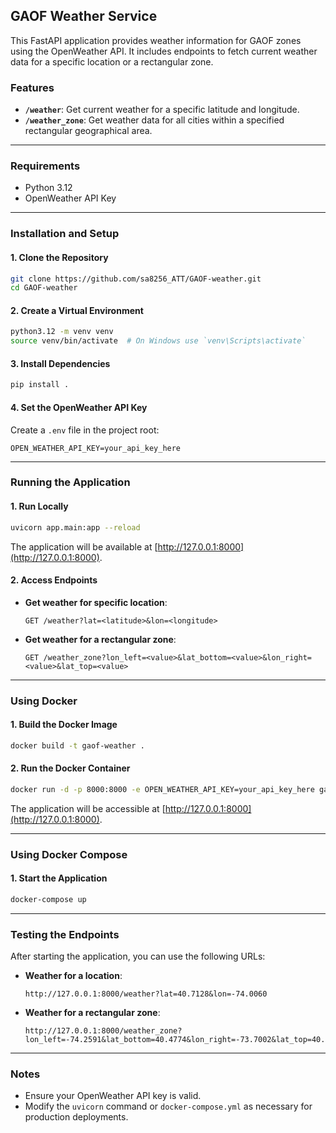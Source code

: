 ## GAOF Weather Service

This FastAPI application provides weather information for GAOF zones using the OpenWeather API. It includes endpoints to fetch current weather data for a specific location or a rectangular zone.

### Features

- **`/weather`**: Get current weather for a specific latitude and longitude.
- **`/weather_zone`**: Get weather data for all cities within a specified rectangular geographical area.

---

### Requirements

- Python 3.12
- OpenWeather API Key

---

### Installation and Setup

#### 1. Clone the Repository

```bash
git clone https://github.com/sa8256_ATT/GAOF-weather.git
cd GAOF-weather
```

#### 2. Create a Virtual Environment

```bash
python3.12 -m venv venv
source venv/bin/activate  # On Windows use `venv\Scripts\activate`
```

#### 3. Install Dependencies

```bash
pip install .
```

#### 4. Set the OpenWeather API Key

Create a `.env` file in the project root:

```env
OPEN_WEATHER_API_KEY=your_api_key_here
```

---

### Running the Application

#### 1. Run Locally

```bash
uvicorn app.main:app --reload
```

The application will be available at [http://127.0.0.1:8000](http://127.0.0.1:8000).

#### 2. Access Endpoints

- **Get weather for specific location**:
  ```
  GET /weather?lat=<latitude>&lon=<longitude>
  ```

- **Get weather for a rectangular zone**:
  ```
  GET /weather_zone?lon_left=<value>&lat_bottom=<value>&lon_right=<value>&lat_top=<value>
  ```

---

### Using Docker

#### 1. Build the Docker Image

```bash
docker build -t gaof-weather .
```

#### 2. Run the Docker Container

```bash
docker run -d -p 8000:8000 -e OPEN_WEATHER_API_KEY=your_api_key_here gaof-weather
```

The application will be accessible at [http://127.0.0.1:8000](http://127.0.0.1:8000).

---

### Using Docker Compose

#### 1. Start the Application

```bash
docker-compose up
```

---

### Testing the Endpoints

After starting the application, you can use the following URLs:

- **Weather for a location**:
  ```
  http://127.0.0.1:8000/weather?lat=40.7128&lon=-74.0060
  ```

- **Weather for a rectangular zone**:
  ```
  http://127.0.0.1:8000/weather_zone?lon_left=-74.2591&lat_bottom=40.4774&lon_right=-73.7002&lat_top=40.9176
  ```

---

### Notes

- Ensure your OpenWeather API key is valid.
- Modify the `uvicorn` command or `docker-compose.yml` as necessary for production deployments.
